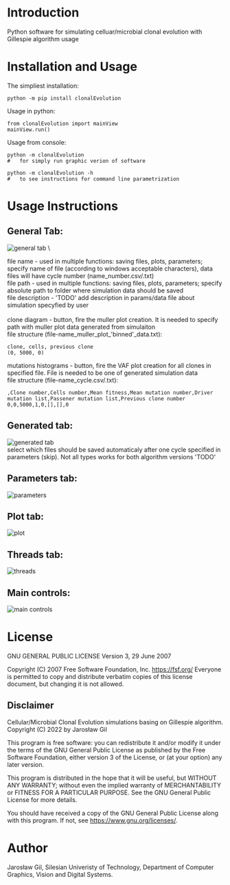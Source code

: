 # Introduction

Python software for simulating celluar/microbial clonal evolution with Gillespie algorithm usage

# Installation and Usage

The simpliest installation:
```
python -m pip install clonalEvolution
```

Usage in python:
```
from clonalEvolution import mainView
mainView.run()
```

Usage from console:
```
python -m clonalEvolution 
#   for simply run graphic verion of software

python -m clonalEvolution -h
#   to see instructions for command line parametrization
``` 

# Usage Instructions

## General Tab: 
![general tab](https://user-images.githubusercontent.com/110567171/185866346-14d7ae9e-6e87-42ed-8afa-baa764d18db6.jpg) \

file name - used in multiple functions: saving files, plots, parameters; specify name of file (according to windows acceptable characters), data files will have cycle number (name_number.csv/.txt) \
file path - used in multiple functions: saving files, plots, parameters; specify absolute path to folder where simulation data should be saved \
file description - 'TODO' add description in params/data file about simulation specyfied by user \
\
clone diagram - button, fire the muller plot creation. It is needed to specify path with muller plot data generated from simulaiton \
file structure (file-name_muller_plot_'binned'_data.txt): 

```
clone, cells, previous clone
(0, 5000, 0)
```

mutations histograms - button, fire the VAF plot creation for all clones in specified file. File is needed to be one of generated simulation data \
file structure (file-name_cycle.csv/.txt):

```
,Clone number,Cells number,Mean fitness,Mean mutation number,Driver mutation list,Passener mutation list,Previous clone number
0,0,5000,1,0,[],[],0
```

## Generated tab:
![generated tab](https://user-images.githubusercontent.com/110567171/185866348-65f4044f-e12d-46e4-99f8-0de815d5e4ba.jpg) \
select which files should be saved automaticaly after one cycle specified in parameters (skip). Not all types works for both algorithm versions 'TODO'

## Parameters tab:

![parameters](https://user-images.githubusercontent.com/110567171/185866353-a148e844-0aeb-4352-b64e-b1f9062dae39.jpg)

## Plot tab:

![plot](https://user-images.githubusercontent.com/110567171/185866356-aa3da5fe-0942-45dc-b6a9-829d5f40c856.jpg)

## Threads tab:

![threads](https://user-images.githubusercontent.com/110567171/185866359-1eceb813-d664-4f96-abd7-66c702ff2a16.jpg)

## Main controls:

![main controls](https://user-images.githubusercontent.com/110567171/185866351-c42f006e-8023-470e-8210-1adf54d5cac3.jpg)

# License
  
GNU GENERAL PUBLIC LICENSE  Version 3, 29 June 2007

 Copyright (C) 2007 Free Software Foundation, Inc. <https://fsf.org/>
 Everyone is permitted to copy and distribute verbatim copies
 of this license document, but changing it is not allowed.
 
 ## Disclaimer
 
 Cellular/Microbial Clonal Evolution simulations basing on Gillespie algorithm.
    Copyright (C) 2022 by Jarosław Gil

  This program is free software: you can redistribute it and/or modify
  it under the terms of the GNU General Public License as published by
  the Free Software Foundation, either version 3 of the License, or
  (at your option) any later version.

  This program is distributed in the hope that it will be useful,
  but WITHOUT ANY WARRANTY; without even the implied warranty of
  MERCHANTABILITY or FITNESS FOR A PARTICULAR PURPOSE.  See the
  GNU General Public License for more details.

  You should have received a copy of the GNU General Public License
  along with this program.  If not, see <https://www.gnu.org/licenses/>.

# Author

Jarosław Gil, Silesian Univeristy of Technology, Department of Computer Graphics, Vision and Digital Systems.
